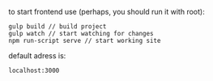 to start frontend use (perhaps, you should run it with root):
```
gulp build // build project
gulp watch // start watching for changes
npm run-script serve // start working site
```
default adress is:
```
localhost:3000
```
